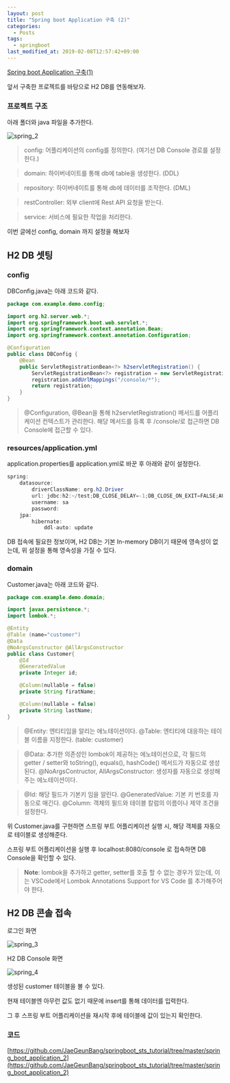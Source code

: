 ```yaml
---
layout: post
title: "Spring boot Application 구축 (2)"
categories:
  - Posts
tags:
  - springboot
last_modified_at: 2019-02-08T12:57:42+09:00
---
```


[Spring boot Application 구축(1)](https://jaegeunbang.github.io/posts/2019/02/08/Spring-Boot-Application-구축(1).html)

앞서 구축한 프로젝트를 바탕으로 H2 DB를 연동해보자.



### 프로젝트 구조

아래 폴더와 java 파일을 추가한다.

![spring_2](https://user-images.githubusercontent.com/22383120/52461702-86aaed80-2bb3-11e9-9e7b-8720b4fa57ba.PNG)

> config: 어플리케이션의 config를 정의한다. (여기선 DB Console 경로를 설정한다.)

> domain: 하이버네이트를 통해 db에 table을 생성한다. (DDL)

> repository: 하이버네이트를 통해 db에 데이터를 조작한다. (DML)

> restController: 외부 client에 Rest API 요청을 받는다.

> service: 서비스에 필요한 작업을 처리한다.

이번 글에선 config, domain 까지 설정을 해보자



## H2 DB 셋팅
### config
DBConfig.java는 아래 코드와 같다.

```java
package com.example.demo.config;

import org.h2.server.web.*;
import org.springframework.boot.web.servlet.*;
import org.springframework.context.annotation.Bean;
import org.springframework.context.annotation.Configuration;

@Configuration
public class DBConfig {
	@Bean
	public ServletRegistrationBean<?> h2servletRegistration() {
        ServletRegistrationBean<?> registration = new ServletRegistrationBean<>(new WebServlet());
		registration.addUrlMappings("/console/*");
		return registration;
	}
}
```
> @Configuration, @Bean을 통해 h2servletRegistration() 메서드를 어플리케이션 컨텍스트가 관리한다. 해당 메서드를 등록 후 /console/로 접근하면 DB Console에 접근할 수 있다.



### resources/application.yml

application.properties를 application.yml로 바꾼 후 아래와 같이 설정한다.
```java
spring:
    datasource:
        driverClassName: org.h2.Driver
        url: jdbc:h2:~/test;DB_CLOSE_DELAY=-1;DB_CLOSE_ON_EXIT=FALSE;AUTO_RECONNECT=TRUE
        username: sa
        password:
    jpa:
        hibernate:
            ddl-auto: update
```
DB 접속에 필요한 정보이며, H2 DB는 기본 In-memory DB이기 때문에 영속성이 없는데, 위 설정을 통해 영속성을 가질 수 있다.



### domain

Customer.java는 아래 코드와 같다.
```java
package com.example.demo.domain;

import javax.persistence.*;
import lombok.*;

@Entity
@Table (name="customer")
@Data
@NoArgsConstructor @AllArgsConstructor
public class Customer{
    @Id
    @GeneratedValue
    private Integer id;

    @Column(nullable = false)
    private String firatName;

    @Column(nullable = false)
    private String lastName; 
}
```
> @Entity: 엔티티임을 알리는 애노테이션이다.
> @Table: 엔티티에 대응하는 테이블 이름을 지정한다. (table: customer)

>@Data: 추가한 의존성인 lombok이 제공하는 에노테이션으로, 각 필드의 getter / setter와 toString(), equals(), hashCode() 메서드가 자동으로 생성된다.
>@NoArgsContructor, AllArgsConstructor: 생성자를 자동으로 생성해주는 에노테이션이다.

> @Id: 해당 필드가 기본키 임을 알린다.
> @GeneratedValue: 기본 키 번호를 자동으로 매긴다.
> @Column: 객체의 필드와 테이블 칼럼의 이름이나 제약 조건을 설정한다.



위 Customer.java를 구현하면 스프링 부트 어플리케이션 실행 시, 해당 객체를 자동으로 테이블로 생성해준다.

스프링 부트 어플리케이션을 실행 후 localhost:8080/console 로 접속하면 DB Console을 확인할 수 있다.

> **Note**: lombok을 추가하고 getter, setter를 호출 할 수 없는 경우가 있는데, 이는 VSCode에서 Lombok Annotations Support for VS Code 를 추가해주어야 한다.



## H2 DB 콘솔 접속

로그인 화면

![spring_3](https://user-images.githubusercontent.com/22383120/52461711-91658280-2bb3-11e9-973d-c3f5ee1ea86a.PNG)



H2 DB Console 화면

![spring_4](https://user-images.githubusercontent.com/22383120/52461719-9aeeea80-2bb3-11e9-9146-8248126bae77.PNG)

생성된 customer 테이블을 볼 수 있다. 

현재 테이블엔 아무런 값도 없기 때문에 insert를 통해 데이터를 입력한다.

그 후 스프링 부트 어플리케이션을 재시작 후에 테이블에 값이 있는지 확인한다.



### 코드

[https://github.com/JaeGeunBang/springboot_sts_tutorial/tree/master/spring_boot_application_2](https://github.com/JaeGeunBang/springboot_sts_tutorial/tree/master/spring_boot_application_2)
